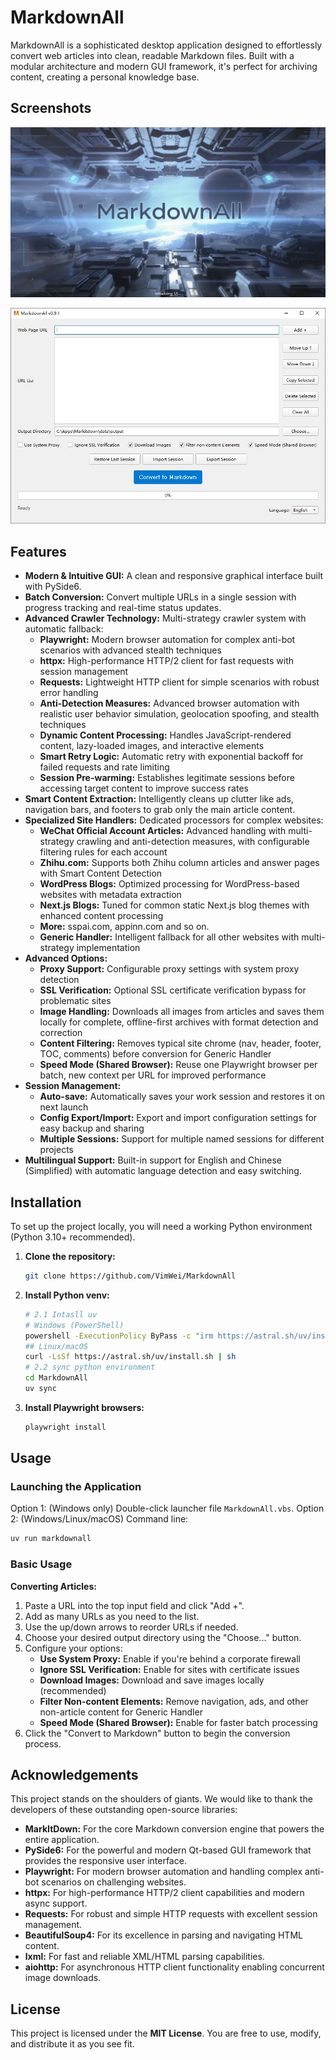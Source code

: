 # MarkdownAll

MarkdownAll is a sophisticated desktop application designed to effortlessly convert web articles into clean, readable Markdown files. Built with a modular architecture and modern GUI framework, it's perfect for archiving content, creating a personal knowledge base.

## Screenshots

![Splash Screen](src/markdownall/ui/assets/screenshot_splash.webp)

![Main Application Window](src/markdownall/ui/assets/screenshot.webp)

## Features

* **Modern & Intuitive GUI:** A clean and responsive graphical interface built with PySide6.
* **Batch Conversion:** Convert multiple URLs in a single session with progress tracking and real-time status updates.
* **Advanced Crawler Technology:** Multi-strategy crawler system with automatic fallback:
    * **Playwright:** Modern browser automation for complex anti-bot scenarios with advanced stealth techniques
    * **httpx:** High-performance HTTP/2 client for fast requests with session management
    * **Requests:** Lightweight HTTP client for simple scenarios with robust error handling
    * **Anti-Detection Measures:** Advanced browser automation with realistic user behavior simulation, geolocation spoofing, and stealth techniques
    * **Dynamic Content Processing:** Handles JavaScript-rendered content, lazy-loaded images, and interactive elements
    * **Smart Retry Logic:** Automatic retry with exponential backoff for failed requests and rate limiting
    * **Session Pre-warming:** Establishes legitimate sessions before accessing target content to improve success rates
* **Smart Content Extraction:** Intelligently cleans up clutter like ads, navigation bars, and footers to grab only the main article content.
* **Specialized Site Handlers:** Dedicated processors for complex websites:
    * **WeChat Official Account Articles:** Advanced handling with multi-strategy crawling and anti-detection measures, with configurable filtering rules for each account
    * **Zhihu.com:** Supports both Zhihu column articles and answer pages with Smart Content Detection
    * **WordPress Blogs:** Optimized processing for WordPress-based websites with metadata extraction
    * **Next.js Blogs:** Tuned for common static Next.js blog themes with enhanced content processing
    * **More:** sspai.com, appinn.com and so on.
    * **Generic Handler:** Intelligent fallback for all other websites with multi-strategy implementation
* **Advanced Options:**
    * **Proxy Support:** Configurable proxy settings with system proxy detection
    * **SSL Verification:** Optional SSL certificate verification bypass for problematic sites
    * **Image Handling:** Downloads all images from articles and saves them locally for complete, offline-first archives with format detection and correction
    * **Content Filtering:** Removes typical site chrome (nav, header, footer, TOC, comments) before conversion for Generic Handler
    * **Speed Mode (Shared Browser):** Reuse one Playwright browser per batch, new context per URL for improved performance
* **Session Management:**
    * **Auto-save:** Automatically saves your work session and restores it on next launch
    * **Config Export/Import:** Export and import configuration settings for easy backup and sharing
    * **Multiple Sessions:** Support for multiple named sessions for different projects
* **Multilingual Support:** Built-in support for English and Chinese (Simplified) with automatic language detection and easy switching.

## Installation

To set up the project locally, you will need a working Python environment (Python 3.10+ recommended).

1. **Clone the repository:**
   ```bash
   git clone https://github.com/VimWei/MarkdownAll
   ```
2. **Install Python venv:**
   ```bash
   # 2.1 Intasll uv
   # Windows (PowerShell)
   powershell -ExecutionPolicy ByPass -c "irm https://astral.sh/uv/install.ps1 | iex"
   ## Linux/macOS
   curl -LsSf https://astral.sh/uv/install.sh | sh
   # 2.2 sync python environment
   cd MarkdownAll
   uv sync
   ```
3. **Install Playwright browsers:**
   ```bash
   playwright install
   ```

## Usage

### Launching the Application

Option 1: (Windows only) Double-click launcher file `MarkdownAll.vbs`.
Option 2: (Windows/Linux/macOS) Command line:
```bash
uv run markdownall
```

### Basic Usage

**Converting Articles:**
1. Paste a URL into the top input field and click "Add +".
2. Add as many URLs as you need to the list.
3. Use the up/down arrows to reorder URLs if needed.
4. Choose your desired output directory using the "Choose..." button.
5. Configure your options:
   * **Use System Proxy:** Enable if you're behind a corporate firewall
   * **Ignore SSL Verification:** Enable for sites with certificate issues
   * **Download Images:** Download and save images locally (recommended)
   * **Filter Non-content Elements:** Remove navigation, ads, and other non-article content for Generic Handler
   * **Speed Mode (Shared Browser):** Enable for faster batch processing
6. Click the "Convert to Markdown" button to begin the conversion process.

## Acknowledgements

This project stands on the shoulders of giants. We would like to thank the developers of these outstanding open-source libraries:

* **MarkItDown:** For the core Markdown conversion engine that powers the entire application.
* **PySide6:** For the powerful and modern Qt-based GUI framework that provides the responsive user interface.
* **Playwright:** For modern browser automation and handling complex anti-bot scenarios on challenging websites.
* **httpx:** For high-performance HTTP/2 client capabilities and modern async support.
* **Requests:** For robust and simple HTTP requests with excellent session management.
* **BeautifulSoup4:** For its excellence in parsing and navigating HTML content.
* **lxml:** For fast and reliable XML/HTML parsing capabilities.
* **aiohttp:** For asynchronous HTTP client functionality enabling concurrent image downloads.

## License

This project is licensed under the **MIT License**. You are free to use, modify, and distribute it as you see fit.
